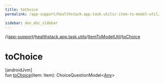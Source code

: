 ```yaml
---
title: toChoice
permalink: /app-support/healthstack.app.task.utils/-item-to-model-util/to-choice.html

sidebar: dev_doc_sidebar
---
```

//[app-support](../../../index.html)/[healthstack.app.task.utils](../index.html)/[ItemToModelUtil](index.html)/[toChoice](to-choice.html)



# toChoice



[androidJvm]\
fun [toChoice](to-choice.html)(item: Item): ChoiceQuestionModel&lt;[Any](https://kotlinlang.org/api/latest/jvm/stdlib/kotlin/-any/index.html)&gt;




